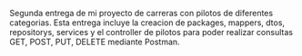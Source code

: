 Segunda entrega de mi proyecto de carreras con pilotos de diferentes categorias. Esta entrega incluye la creacion de packages, mappers, dtos, repositorys, services y el controller de pilotos
para poder realizar consultas GET, POST, PUT, DELETE mediante Postman.
